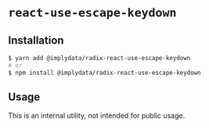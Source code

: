 # `react-use-escape-keydown`

## Installation

```sh
$ yarn add @implydata/radix-react-use-escape-keydown
# or
$ npm install @implydata/radix-react-use-escape-keydown
```

## Usage

This is an internal utility, not intended for public usage.
